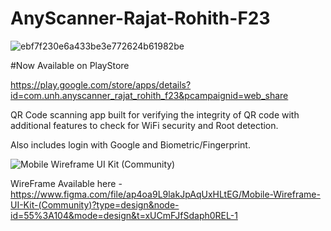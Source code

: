 # AnyScanner-Rajat-Rohith-F23

![ebf7f230e6a433be3e772624b61982be](https://github.com/UNH-Android-Fall23/AnyScanner-Rajat-Rohith-F23/assets/41318720/5d77baa5-a02a-4595-b44d-d1e50b8e1bc1)


#Now Available on PlayStore

https://play.google.com/store/apps/details?id=com.unh.anyscanner_rajat_rohith_f23&pcampaignid=web_share


QR Code scanning app built for verifying the integrity of QR code with additional features to check for WiFi security and Root detection.

Also includes login with Google and Biometric/Fingerprint.



![Mobile Wireframe UI Kit (Community)](https://github.com/UNH-Android-Fall23/AnyScanner-Rajat-Rohith-F23/assets/41318720/55c57c9a-a14e-4ee5-91ea-247330c96ffa)

WireFrame Available here - https://www.figma.com/file/ap4oa9L9lakJpAqUxHLtEG/Mobile-Wireframe-UI-Kit-(Community)?type=design&node-id=55%3A104&mode=design&t=xUCmFJfSdaph0REL-1



